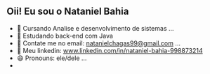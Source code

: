 ## Oii! Eu sou o Nataniel Bahia

- 🌱 Cursando Analise e desenvolvimento de sistemas ...
- 🌱 Estudando back-end com Java 
- 💬 Contate me no email: natanielchagas99@gmail.com ...
- 💬 Meu linkedin: www.linkedin.com/in/nataniel-bahia-998873214
- 😄 Pronouns: ele/dele ...
- 

